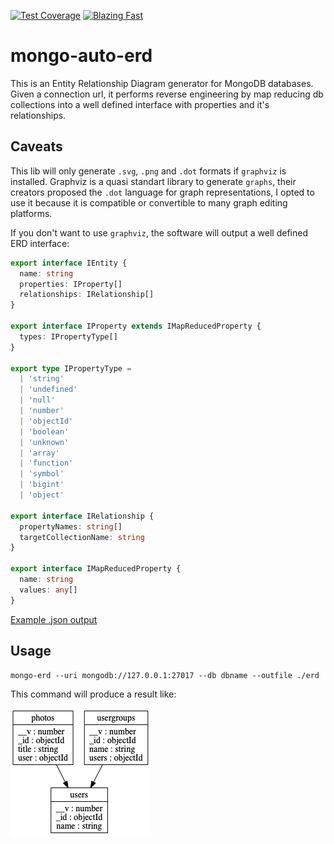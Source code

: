 [![Test Coverage](https://api.codeclimate.com/v1/badges/16064394f798d92ffc0f/test_coverage)](https://codeclimate.com/github/leonardodalcin/mongo-auto-erd/test_coverage)
<a href="https://twitter.com/acdlite/status/974390255393505280">
<img alt="Blazing Fast" src="https://img.shields.io/badge/speed-blazing%20%F0%9F%94%A5-brightgreen.svg?style=flat-square"></a>

# mongo-auto-erd

This is an Entity Relationship Diagram generator for MongoDB databases. Given a connection url, it performs reverse engineering by map reducing db collections into a well defined interface with properties and it's relationships.

## Caveats

This lib will only generate `.svg`, `.png` and `.dot` formats if `graphviz` is installed. Graphviz is a quasi
standart library to generate `graphs`, their creators proposed the `.dot` language for graph representations, I
opted to use
it because it is
compatible or
convertible to many graph editing platforms.

If you don't want to use `graphviz`, the software will output a well defined ERD interface:

```typescript
export interface IEntity {
  name: string
  properties: IProperty[]
  relationships: IRelationship[]
}

export interface IProperty extends IMapReducedProperty {
  types: IPropertyType[]
}

export type IPropertyType =
  | 'string'
  | 'undefined'
  | 'null'
  | 'number'
  | 'objectId'
  | 'boolean'
  | 'unknown'
  | 'array'
  | 'function'
  | 'symbol'
  | 'bigint'
  | 'object'

export interface IRelationship {
  propertyNames: string[]
  targetCollectionName: string
}

export interface IMapReducedProperty {
  name: string
  values: any[]
}
```
[Example .json output](erd.json)

## Usage

`mongo-erd --uri mongodb://127.0.0.1:27017 --db dbname --outfile ./erd`

This command will produce a result like:

![Example diagram](erd.png)
